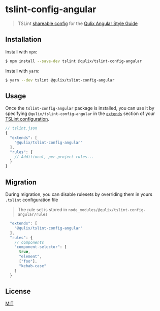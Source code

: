 # tslint-config-angular

> TSLint [shareable config](https://palantir.github.io/tslint/2016/03/31/sharable-configurations-rules.html) for the [Qulix Angular Style Guide](https://github.com/Qulix/frontend-linter-configs/blob/master/packages/tslint-config-angular/STYLEGUIDE.md)

## Installation

Install with `npm`:
```sh
$ npm install --save-dev tslint @qulix/tslint-config-angular
```

Install with `yarn`:
```sh
$ yarn --dev tslint @qulix/tslint-config-angular
```

## Usage

Once the `tslint-config-angular` package is installed, you can use it by specifying `@qulix/tslint-config-angular` in the [`extends`](https://palantir.github.io/tslint/usage/configuration/) section of your [TSLint configuration](https://palantir.github.io/tslint/rules/).

```js
// tslint.json
{
  "extends": [
    "@qulix/tslint-config-angular"
  ],
  "rules": {
    // Additional, per-project rules...
  }
}
```

## Migration

During migration, you can disable rulesets by overriding them in yours `.tslint` configuration file

> The rule set is stored in `node_modules/@qulix/tslint-config-angular/rules`

```js
  "extends": [
    "@qulix/tslint-config-angular"
  ],
  "rules": {
    // components
    "component-selector": [
      true,
      "element",
      ["foo"],
      "kebab-case"
    ]
  }
```

## License

[MIT](./LICENSE.md)


